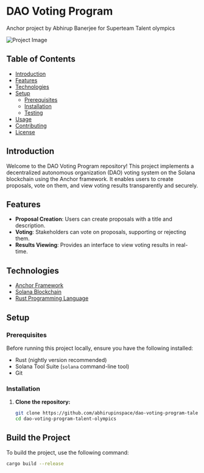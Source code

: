 # DAO Voting Program
Anchor project by Abhirup Banerjee for Superteam Talent olympics

![Project Image](url_to_your_project_image)

## Table of Contents

- [Introduction](#introduction)
- [Features](#features)
- [Technologies](#technologies)
- [Setup](#setup)
  - [Prerequisites](#prerequisites)
  - [Installation](#installation)
  - [Testing](#testing)
- [Usage](#usage)
- [Contributing](#contributing)
- [License](#license)

## Introduction

Welcome to the DAO Voting Program repository! This project implements a decentralized autonomous organization (DAO) voting system on the Solana blockchain using the Anchor framework. It enables users to create proposals, vote on them, and view voting results transparently and securely.

## Features

- **Proposal Creation**: Users can create proposals with a title and description.
- **Voting**: Stakeholders can vote on proposals, supporting or rejecting them.
- **Results Viewing**: Provides an interface to view voting results in real-time.

## Technologies

- [Anchor Framework](https://project-serum.github.io/anchor/)
- [Solana Blockchain](https://solana.com/)
- [Rust Programming Language](https://www.rust-lang.org/)

## Setup

### Prerequisites

Before running this project locally, ensure you have the following installed:

- Rust (nightly version recommended)
- Solana Tool Suite (`solana` command-line tool)
- Git

### Installation

1. **Clone the repository:**

   ```bash
   git clone https://github.com/abhirupinspace/dao-voting-program-talent-olympics.git
   cd dao-voting-program-talent-olympics
## Build the Project

To build the project, use the following command:

```bash
cargo build --release

